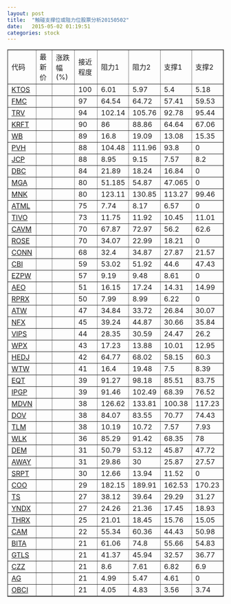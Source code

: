 ```yaml
---
layout: post
title:  "触碰支撑位或阻力位股票分析20150502"
date:   2015-05-02 01:19:51
categories: stock
---
```

<script type="text/javascript">
var stockList = []
stockList.push('gb_ktos');
stockList.push('gb_fmc');
stockList.push('gb_trv');
stockList.push('gb_krft');
stockList.push('gb_wb');
stockList.push('gb_pvh');
stockList.push('gb_jcp');
stockList.push('gb_dbc');
stockList.push('gb_mga');
stockList.push('gb_mnk');
stockList.push('gb_atml');
stockList.push('gb_tivo');
stockList.push('gb_cavm');
stockList.push('gb_rose');
stockList.push('gb_conn');
stockList.push('gb_cbi');
stockList.push('gb_ezpw');
stockList.push('gb_aeo');
stockList.push('gb_rprx');
stockList.push('gb_atw');
stockList.push('gb_nfx');
stockList.push('gb_vips');
stockList.push('gb_wpx');
stockList.push('gb_hedj');
stockList.push('gb_wtw');
stockList.push('gb_eqt');
stockList.push('gb_ipgp');
stockList.push('gb_mdvn');
stockList.push('gb_dov');
stockList.push('gb_tlm');
stockList.push('gb_wlk');
stockList.push('gb_dem');
stockList.push('gb_away');
stockList.push('gb_srpt');
stockList.push('gb_coo');
stockList.push('gb_ts');
stockList.push('gb_yndx');
stockList.push('gb_thrx');
stockList.push('gb_cam');
stockList.push('gb_bita');
stockList.push('gb_gtls');
stockList.push('gb_czz');
stockList.push('gb_ag');
stockList.push('gb_obci');
</script>
<table border="1">
 <tr>
 <td>代码</td>
 <td>最新价</td>
 <td>涨跌幅(%)</td>
 <td>接近程度</td>
 <td>阻力1</td>
 <td>阻力2</td>
 <td>支撑1</td>
 <td>支撑2</td>
</tr>
  <tr id="ktos" class="green">
  <td><a href="http://stock.finance.sina.com.cn/usstock/quotes/KTOS.html" target="_blank">KTOS</a></td><td></td><td></td><td>100</td><td>6.01</td><td>5.97</td><td>5.4</td><td>5.18</td></tr>
  <tr id="fmc" class="green">
  <td><a href="http://stock.finance.sina.com.cn/usstock/quotes/FMC.html" target="_blank">FMC</a></td><td></td><td></td><td>97</td><td>64.54</td><td>64.72</td><td>57.41</td><td>59.53</td></tr>
  <tr id="trv" class="red">
  <td><a href="http://stock.finance.sina.com.cn/usstock/quotes/TRV.html" target="_blank">TRV</a></td><td></td><td></td><td>94</td><td>102.14</td><td>105.76</td><td>92.78</td><td>95.44</td></tr>
  <tr id="krft" class="red">
  <td><a href="http://stock.finance.sina.com.cn/usstock/quotes/KRFT.html" target="_blank">KRFT</a></td><td></td><td></td><td>90</td><td>86</td><td>88.86</td><td>64.64</td><td>67.06</td></tr>
  <tr id="wb" class="red">
  <td><a href="http://stock.finance.sina.com.cn/usstock/quotes/WB.html" target="_blank">WB</a></td><td></td><td></td><td>89</td><td>16.8</td><td>19.09</td><td>13.08</td><td>15.35</td></tr>
  <tr id="pvh" class="red">
  <td><a href="http://stock.finance.sina.com.cn/usstock/quotes/PVH.html" target="_blank">PVH</a></td><td></td><td></td><td>88</td><td>104.48</td><td>111.96</td><td>93.8</td><td>0</td></tr>
  <tr id="jcp" class="green">
  <td><a href="http://stock.finance.sina.com.cn/usstock/quotes/JCP.html" target="_blank">JCP</a></td><td></td><td></td><td>88</td><td>8.95</td><td>9.15</td><td>7.57</td><td>8.2</td></tr>
  <tr id="dbc" class="green">
  <td><a href="http://stock.finance.sina.com.cn/usstock/quotes/DBC.html" target="_blank">DBC</a></td><td></td><td></td><td>84</td><td>21.89</td><td>18.24</td><td>16.84</td><td>0</td></tr>
  <tr id="mga" class="green">
  <td><a href="http://stock.finance.sina.com.cn/usstock/quotes/MGA.html" target="_blank">MGA</a></td><td></td><td></td><td>80</td><td>51.185</td><td>54.87</td><td>47.065</td><td>0</td></tr>
  <tr id="mnk" class="green">
  <td><a href="http://stock.finance.sina.com.cn/usstock/quotes/MNK.html" target="_blank">MNK</a></td><td></td><td></td><td>80</td><td>123.11</td><td>130.85</td><td>113.27</td><td>99.46</td></tr>
  <tr id="atml" class="red">
  <td><a href="http://stock.finance.sina.com.cn/usstock/quotes/ATML.html" target="_blank">ATML</a></td><td></td><td></td><td>75</td><td>7.74</td><td>8.17</td><td>6.57</td><td>0</td></tr>
  <tr id="tivo" class="green">
  <td><a href="http://stock.finance.sina.com.cn/usstock/quotes/TIVO.html" target="_blank">TIVO</a></td><td></td><td></td><td>73</td><td>11.75</td><td>11.92</td><td>10.45</td><td>11.01</td></tr>
  <tr id="cavm" class="green">
  <td><a href="http://stock.finance.sina.com.cn/usstock/quotes/CAVM.html" target="_blank">CAVM</a></td><td></td><td></td><td>70</td><td>67.87</td><td>72.97</td><td>56.2</td><td>62.6</td></tr>
  <tr id="rose" class="red">
  <td><a href="http://stock.finance.sina.com.cn/usstock/quotes/ROSE.html" target="_blank">ROSE</a></td><td></td><td></td><td>70</td><td>34.07</td><td>22.99</td><td>18.21</td><td>0</td></tr>
  <tr id="conn" class="green">
  <td><a href="http://stock.finance.sina.com.cn/usstock/quotes/CONN.html" target="_blank">CONN</a></td><td></td><td></td><td>68</td><td>32.4</td><td>34.87</td><td>27.87</td><td>21.57</td></tr>
  <tr id="cbi" class="green">
  <td><a href="http://stock.finance.sina.com.cn/usstock/quotes/CBI.html" target="_blank">CBI</a></td><td></td><td></td><td>59</td><td>53.02</td><td>51.92</td><td>44.6</td><td>47.43</td></tr>
  <tr id="ezpw" class="red">
  <td><a href="http://stock.finance.sina.com.cn/usstock/quotes/EZPW.html" target="_blank">EZPW</a></td><td></td><td></td><td>57</td><td>9.19</td><td>9.48</td><td>8.61</td><td>0</td></tr>
  <tr id="aeo" class="red">
  <td><a href="http://stock.finance.sina.com.cn/usstock/quotes/AEO.html" target="_blank">AEO</a></td><td></td><td></td><td>51</td><td>16.15</td><td>17.24</td><td>14.31</td><td>14.99</td></tr>
  <tr id="rprx" class="red">
  <td><a href="http://stock.finance.sina.com.cn/usstock/quotes/RPRX.html" target="_blank">RPRX</a></td><td></td><td></td><td>50</td><td>7.99</td><td>8.99</td><td>6.22</td><td>0</td></tr>
  <tr id="atw" class="red">
  <td><a href="http://stock.finance.sina.com.cn/usstock/quotes/ATW.html" target="_blank">ATW</a></td><td></td><td></td><td>47</td><td>34.84</td><td>33.72</td><td>26.84</td><td>30.07</td></tr>
  <tr id="nfx" class="red">
  <td><a href="http://stock.finance.sina.com.cn/usstock/quotes/NFX.html" target="_blank">NFX</a></td><td></td><td></td><td>45</td><td>39.24</td><td>44.87</td><td>30.66</td><td>35.84</td></tr>
  <tr id="vips" class="red">
  <td><a href="http://stock.finance.sina.com.cn/usstock/quotes/VIPS.html" target="_blank">VIPS</a></td><td></td><td></td><td>44</td><td>28.35</td><td>30.59</td><td>24.47</td><td>26.2</td></tr>
  <tr id="wpx" class="red">
  <td><a href="http://stock.finance.sina.com.cn/usstock/quotes/WPX.html" target="_blank">WPX</a></td><td></td><td></td><td>43</td><td>17.23</td><td>13.88</td><td>10.01</td><td>12.95</td></tr>
  <tr id="hedj" class="green">
  <td><a href="http://stock.finance.sina.com.cn/usstock/quotes/HEDJ.html" target="_blank">HEDJ</a></td><td></td><td></td><td>42</td><td>64.77</td><td>68.02</td><td>58.15</td><td>60.3</td></tr>
  <tr id="wtw" class="green">
  <td><a href="http://stock.finance.sina.com.cn/usstock/quotes/WTW.html" target="_blank">WTW</a></td><td></td><td></td><td>41</td><td>16.4</td><td>19.48</td><td>7.5</td><td>8.39</td></tr>
  <tr id="eqt" class="red">
  <td><a href="http://stock.finance.sina.com.cn/usstock/quotes/EQT.html" target="_blank">EQT</a></td><td></td><td></td><td>39</td><td>91.27</td><td>98.18</td><td>85.51</td><td>83.75</td></tr>
  <tr id="ipgp" class="red">
  <td><a href="http://stock.finance.sina.com.cn/usstock/quotes/IPGP.html" target="_blank">IPGP</a></td><td></td><td></td><td>39</td><td>91.46</td><td>102.49</td><td>68.39</td><td>76.52</td></tr>
  <tr id="mdvn" class="red">
  <td><a href="http://stock.finance.sina.com.cn/usstock/quotes/MDVN.html" target="_blank">MDVN</a></td><td></td><td></td><td>38</td><td>126.62</td><td>133.81</td><td>100.38</td><td>117.23</td></tr>
  <tr id="dov" class="green">
  <td><a href="http://stock.finance.sina.com.cn/usstock/quotes/DOV.html" target="_blank">DOV</a></td><td></td><td></td><td>38</td><td>84.07</td><td>83.55</td><td>70.77</td><td>74.43</td></tr>
  <tr id="tlm" class="green">
  <td><a href="http://stock.finance.sina.com.cn/usstock/quotes/TLM.html" target="_blank">TLM</a></td><td></td><td></td><td>38</td><td>10.19</td><td>10.72</td><td>7.57</td><td>7.93</td></tr>
  <tr id="wlk" class="green">
  <td><a href="http://stock.finance.sina.com.cn/usstock/quotes/WLK.html" target="_blank">WLK</a></td><td></td><td></td><td>36</td><td>85.29</td><td>91.42</td><td>68.35</td><td>78</td></tr>
  <tr id="dem" class="green">
  <td><a href="http://stock.finance.sina.com.cn/usstock/quotes/DEM.html" target="_blank">DEM</a></td><td></td><td></td><td>31</td><td>50.79</td><td>53.12</td><td>45.87</td><td>47.72</td></tr>
  <tr id="away" class="green">
  <td><a href="http://stock.finance.sina.com.cn/usstock/quotes/AWAY.html" target="_blank">AWAY</a></td><td></td><td></td><td>31</td><td>29.86</td><td>30</td><td>25.87</td><td>27.57</td></tr>
  <tr id="srpt" class="green">
  <td><a href="http://stock.finance.sina.com.cn/usstock/quotes/SRPT.html" target="_blank">SRPT</a></td><td></td><td></td><td>30</td><td>12.66</td><td>13.94</td><td>11.52</td><td>0</td></tr>
  <tr id="coo" class="red">
  <td><a href="http://stock.finance.sina.com.cn/usstock/quotes/COO.html" target="_blank">COO</a></td><td></td><td></td><td>29</td><td>182.15</td><td>189.91</td><td>162.53</td><td>170.23</td></tr>
  <tr id="ts" class="green">
  <td><a href="http://stock.finance.sina.com.cn/usstock/quotes/TS.html" target="_blank">TS</a></td><td></td><td></td><td>27</td><td>38.12</td><td>39.64</td><td>29.29</td><td>31.27</td></tr>
  <tr id="yndx" class="green">
  <td><a href="http://stock.finance.sina.com.cn/usstock/quotes/YNDX.html" target="_blank">YNDX</a></td><td></td><td></td><td>27</td><td>24.26</td><td>21.36</td><td>17.45</td><td>18.93</td></tr>
  <tr id="thrx" class="green">
  <td><a href="http://stock.finance.sina.com.cn/usstock/quotes/THRX.html" target="_blank">THRX</a></td><td></td><td></td><td>25</td><td>21.01</td><td>18.45</td><td>15.76</td><td>15.05</td></tr>
  <tr id="cam" class="red">
  <td><a href="http://stock.finance.sina.com.cn/usstock/quotes/CAM.html" target="_blank">CAM</a></td><td></td><td></td><td>22</td><td>55.34</td><td>60.36</td><td>44.43</td><td>50.98</td></tr>
  <tr id="bita" class="green">
  <td><a href="http://stock.finance.sina.com.cn/usstock/quotes/BITA.html" target="_blank">BITA</a></td><td></td><td></td><td>21</td><td>61.06</td><td>74.8</td><td>55.66</td><td>54.83</td></tr>
  <tr id="gtls" class="red">
  <td><a href="http://stock.finance.sina.com.cn/usstock/quotes/GTLS.html" target="_blank">GTLS</a></td><td></td><td></td><td>21</td><td>41.37</td><td>45.94</td><td>32.57</td><td>36.77</td></tr>
  <tr id="czz" class="red">
  <td><a href="http://stock.finance.sina.com.cn/usstock/quotes/CZZ.html" target="_blank">CZZ</a></td><td></td><td></td><td>21</td><td>8.6</td><td>7.61</td><td>6.82</td><td>6.9</td></tr>
  <tr id="ag" class="green">
  <td><a href="http://stock.finance.sina.com.cn/usstock/quotes/AG.html" target="_blank">AG</a></td><td></td><td></td><td>21</td><td>4.99</td><td>5.47</td><td>4.61</td><td>0</td></tr>
  <tr id="obci" class="green">
  <td><a href="http://stock.finance.sina.com.cn/usstock/quotes/OBCI.html" target="_blank">OBCI</a></td><td></td><td></td><td>21</td><td>4.05</td><td>4.83</td><td>3.56</td><td>3.74</td></tr>
</table>
